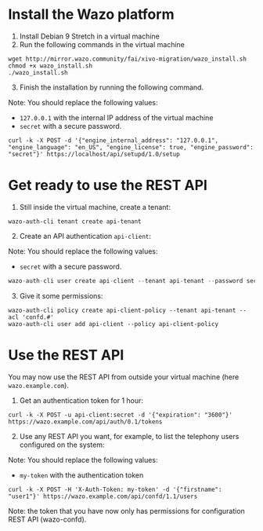# Install the Wazo platform

1. Install Debian 9 Stretch in a virtual machine
2. Run the following commands in the virtual machine

```shell
wget http://mirror.wazo.community/fai/xivo-migration/wazo_install.sh
chmod +x wazo_install.sh
./wazo_install.sh
```

3. Finish the installation by running the following command.

Note: You should replace the following values:
* `127.0.0.1` with the internal IP address of the virtual machine
* `secret` with a secure password.

```shell
curl -k -X POST -d '{"engine_internal_address": "127.0.0.1", "engine_language": "en_US", "engine_license": true, "engine_password": "secret"}' https://localhost/api/setupd/1.0/setup
```


# Get ready to use the REST API

1. Still inside the virtual machine, create a tenant:

```shell
wazo-auth-cli tenant create api-tenant
```

2. Create an API authentication `api-client`:

Note: You should replace the following values:
* `secret` with a secure password.

```python
wazo-auth-cli user create api-client --tenant api-tenant --password secret --purpose external_api
```

3. Give it some permissions:

```shell
wazo-auth-cli policy create api-client-policy --tenant api-tenant --acl 'confd.#'
wazo-auth-cli user add api-client --policy api-client-policy
```


# Use the REST API

You may now use the REST API from outside your virtual machine (here `wazo.example.com`).

1. Get an authentication token for 1 hour:

```shell
curl -k -X POST -u api-client:secret -d '{"expiration": "3600"}' https://wazo.example.com/api/auth/0.1/tokens
```

2. Use any REST API you want, for example, to list the telephony users configured on the system:

Note: You should replace the following values:
* `my-token` with the authentication token

```shell
curl -k -X POST -H 'X-Auth-Token: my-token' -d '{"firstname": "user1"}' https://wazo.example.com/api/confd/1.1/users
```

Note: the token that you have now only has permissions for configuration REST API (wazo-confd).
